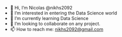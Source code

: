 - 👋 Hi, I’m Nicolas @nikhs2092
- 👀 I’m interested in entering the Data Science world
- 🌱 I’m currently learning Data Science
- 💞️ I’m looking to collaborate on any project.
- 📫 How to reach me: nikhs2092@gmail.com

<!---
nikhs2092/nikhs2092 is a ✨ special ✨ repository because its `README.md` (this file) appears on your GitHub profile.
You can click the Preview link to take a look at your changes.
--->
